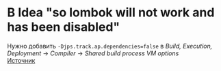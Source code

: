 # В Idea "so lombok will not work and has been disabled"
Нужно добавить `-Djps.track.ap.dependencies=false` в _Build, Execution, Deployment_ -> _Compiler_ -> _Shared build process VM options_<br/>
[Источник](https://github.com/rzwitserloot/lombok/issues/2592)